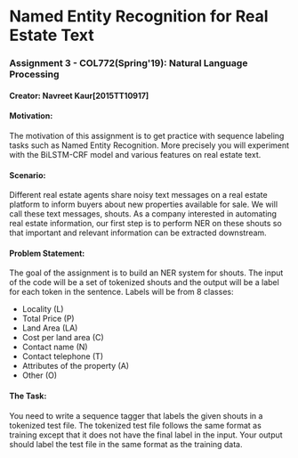# Named Entity Recognition for Real Estate Text
### Assignment 3 - COL772(Spring'19): Natural Language Processing
#### Creator: Navreet Kaur[2015TT10917]
 
#### Motivation:
The motivation of this assignment is to get practice with sequence labeling tasks such as Named Entity Recognition. More precisely you will experiment with the BiLSTM-CRF model and various features on real estate text.

#### Scenario: 
Different real estate agents share noisy text messages on a real estate platform to inform buyers about new properties available for sale. We will call these text messages, shouts. As a company interested in automating real estate information, our first step is to perform NER on these shouts so that important and relevant information can be extracted downstream.

#### Problem Statement: 
The goal of the assignment is to build an NER system for shouts. The input of the code will be a set of tokenized shouts and the output will be a label for each token in the sentence. Labels will be from 8 classes:
- Locality (L)
- Total Price (P)
- Land Area (LA)
- Cost per land area (C)
- Contact name (N)
- Contact telephone (T)
- Attributes of the property (A)
- Other (O)

#### The Task: 
You need to write a sequence tagger that labels the given shouts in a tokenized test file. The tokenized test file follows the same format as training except that it does not have the final label in the input. Your output should label the test file in the same format as the training data.
